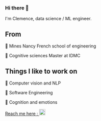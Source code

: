 ### Hi there 👋

I'm Clemence, data science / ML engineer.


## From

🌱 Mines Nancy French school of engineering

🌱 Cognitive sciences Master at IDMC


## Things I like to work on

🤖 Computer vision and NLP

👾 Software Engineering

🧠 Cognition and emotions


[Reach me here : <img height="20" src="https://upload.wikimedia.org/wikipedia/commons/thumb/c/ca/LinkedIn_logo_initials.png/768px-LinkedIn_logo_initials.png">](https://www.linkedin.com/in/clemence-vast/)

<!--
**clemvst/clemvst** is a ✨ _special_ ✨ repository because its `README.md` (this file) appears on your GitHub profile.

Here are some ideas to get you started:

- 🔭 I’m currently working on ...
- 🌱 I’m currently learning ...
- 👯 I’m looking to collaborate on ...
- 🤔 I’m looking for help with ...
- 💬 Ask me about ...
- 📫 How to reach me: ...
- 😄 Pronouns: ...
- ⚡ Fun fact: ...
-->
